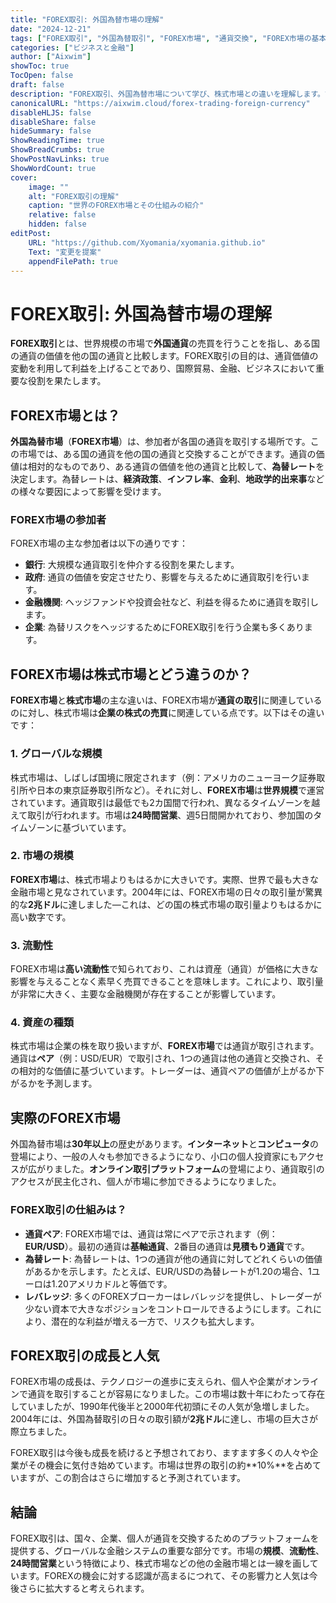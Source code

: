 ```yaml
---
title: "FOREX取引: 外国為替市場の理解"
date: "2024-12-21"
tags: ["FOREX取引", "外国為替取引", "FOREX市場", "通貨交換", "FOREX市場の基本"]
categories: ["ビジネスと金融"]
author: ["Aixwim"]
showToc: true
TocOpen: false
draft: false
description: "FOREX取引、外国為替市場について学び、株式市場との違いを理解します。市場の規模、参加者、そして世界的な通貨取引の仕組みを探ります。"
canonicalURL: "https://aixwim.cloud/forex-trading-foreign-currency"
disableHLJS: false
disableShare: false
hideSummary: false
ShowReadingTime: true
ShowBreadCrumbs: true
ShowPostNavLinks: true
ShowWordCount: true
cover:
    image: ""
    alt: "FOREX取引の理解"
    caption: "世界のFOREX市場とその仕組みの紹介"
    relative: false
    hidden: false
editPost:
    URL: "https://github.com/Xyomania/xyomania.github.io"
    Text: "変更を提案"
    appendFilePath: true
---
```


# FOREX取引: 外国為替市場の理解

**FOREX取引**とは、世界規模の市場で**外国通貨**の売買を行うことを指し、ある国の通貨の価値を他の国の通貨と比較します。FOREX取引の目的は、通貨価値の変動を利用して利益を上げることであり、国際貿易、金融、ビジネスにおいて重要な役割を果たします。

## FOREX市場とは？

**外国為替市場**（**FOREX市場**）は、参加者が各国の通貨を取引する場所です。この市場では、ある国の通貨を他の国の通貨と交換することができます。通貨の価値は相対的なものであり、ある通貨の価値を他の通貨と比較して、**為替レート**を決定します。為替レートは、**経済政策**、**インフレ率**、**金利**、**地政学的出来事**などの様々な要因によって影響を受けます。

### FOREX市場の参加者

FOREX市場の主な参加者は以下の通りです：
- **銀行**: 大規模な通貨取引を仲介する役割を果たします。
- **政府**: 通貨の価値を安定させたり、影響を与えるために通貨取引を行います。
- **金融機関**: ヘッジファンドや投資会社など、利益を得るために通貨を取引します。
- **企業**: 為替リスクをヘッジするためにFOREX取引を行う企業も多くあります。

## FOREX市場は株式市場とどう違うのか？

**FOREX市場**と**株式市場**の主な違いは、FOREX市場が**通貨の取引**に関連しているのに対し、株式市場は**企業の株式の売買**に関連している点です。以下はその違いです：

### 1. **グローバルな規模**
株式市場は、しばしば国境に限定されます（例：アメリカのニューヨーク証券取引所や日本の東京証券取引所など）。それに対し、**FOREX市場**は**世界規模**で運営されています。通貨取引は最低でも2カ国間で行われ、異なるタイムゾーンを越えて取引が行われます。市場は**24時間営業**、週5日間開かれており、参加国のタイムゾーンに基づいています。

### 2. **市場の規模**
**FOREX市場**は、株式市場よりもはるかに大きいです。実際、世界で最も大きな金融市場と見なされています。2004年には、FOREX市場の日々の取引量が驚異的な**2兆ドル**に達しました—これは、どの国の株式市場の取引量よりもはるかに高い数字です。

### 3. **流動性**
FOREX市場は**高い流動性**で知られており、これは資産（通貨）が価格に大きな影響を与えることなく素早く売買できることを意味します。これにより、取引量が非常に大きく、主要な金融機関が存在することが影響しています。

### 4. **資産の種類**
株式市場は企業の株を取り扱いますが、**FOREX市場**では通貨が取引されます。通貨は**ペア**（例：USD/EUR）で取引され、1つの通貨は他の通貨と交換され、その相対的な価値に基づいています。トレーダーは、通貨ペアの価値が上がるか下がるかを予測します。

## 実際のFOREX市場

外国為替市場は**30年以上**の歴史があります。**インターネット**と**コンピュータ**の登場により、一般の人々も参加できるようになり、小口の個人投資家にもアクセスが広がりました。**オンライン取引プラットフォーム**の登場により、通貨取引のアクセスが民主化され、個人が市場に参加できるようになりました。

### FOREX取引の仕組みは？

- **通貨ペア**: FOREX市場では、通貨は常にペアで示されます（例：**EUR/USD**）。最初の通貨は**基軸通貨**、2番目の通貨は**見積もり通貨**です。
- **為替レート**: 為替レートは、1つの通貨が他の通貨に対してどれくらいの価値があるかを示します。たとえば、EUR/USDの為替レートが1.20の場合、1ユーロは1.20アメリカドルと等価です。
- **レバレッジ**: 多くのFOREXブローカーはレバレッジを提供し、トレーダーが少ない資本で大きなポジションをコントロールできるようにします。これにより、潜在的な利益が増える一方で、リスクも拡大します。

## FOREX取引の成長と人気

FOREX市場の成長は、テクノロジーの進歩に支えられ、個人や企業がオンラインで通貨を取引することが容易になりました。この市場は数十年にわたって存在していましたが、1990年代後半と2000年代初頭にその人気が急増しました。2004年には、外国為替取引の日々の取引額が**2兆ドル**に達し、市場の巨大さが際立ちました。

FOREX取引は今後も成長を続けると予想されており、ますます多くの人々や企業がその機会に気付き始めています。市場は世界の取引の約**10%**を占めていますが、この割合はさらに増加すると予測されています。

## 結論

FOREX取引は、国々、企業、個人が通貨を交換するためのプラットフォームを提供する、グローバルな金融システムの重要な部分です。市場の**規模**、**流動性**、**24時間営業**という特徴により、株式市場などの他の金融市場とは一線を画しています。FOREXの機会に対する認識が高まるにつれて、その影響力と人気は今後さらに拡大すると考えられます。
